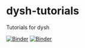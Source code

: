 # dysh-tutorials
Tutorials for dysh

[![Binder](https://mybinder.org/badge_logo.svg)](https://mybinder.org/v2/gh/astrofle/dysh-tutorials/HEAD)
[![Binder](https://mybinder.org/badge_logo.svg)](https://mybinder.org/v2/gh/astrofle/dysh-tutorials/main?urlpath=git-pull%3Frepo%3Dhttps%253A%252F%252Fgithub.com%252FGreenBankObservatory%252Fdysh%26urlpath%3Dlab%252Ftree%252Fdysh%252F%26branch%3Dmultifits)
